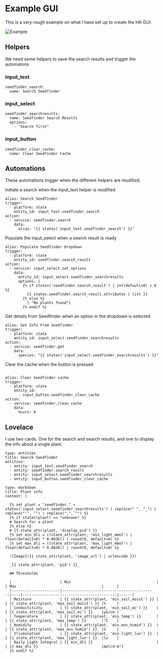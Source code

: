 # Example GUI

This is a very rough example on what I have set up to create the HA GUI.

![Example](../images/openplantbook.gif)


## Helpers

We need some helpers to save the search results and trigger the automatons

### input_text
```
seedfinder_search:
  name: Search Seedfinder
```

### input_select
```
seedfinder_searchresults:
  name: Seedfinder Search Results
  options:
    - "Search first"
```
### input_button
```
seedfinder_clear_cache:
  name: Clear Seedfinder Cache
```

## Automations

These automations trigger when the different helpers are modified.

Initiate a search when the input_text helper is modified

```
alias: Search Seedfinder
trigger:
  - platform: state
    entity_id: input_text.seedfinder_search
action:
  - service: seedfinder.search
    data:
      alias: "{{ states('input_text.seedfinder_search') }}"

```

Populate the input_select when a search result is ready

```
alias: Populate Seedfinder Dropdown
trigger:
  - platform: state
    entity_id: seedfinder.search_result
action:
  - service: input_select.set_options
    data:
      entity_id: input_select.seedfinder_searchresults
      options: |
        {% if states('seedfinder.search_result') | int(default=0) > 0 %}
          {{ states.seedfinder.search_result.attributes | list }}
        {% else %}
          [ "No plants found"]
        {% endif %}

```

Get details from Seedfinder when an option in the dropdown is selected

```
alias: Get Info From Seedfinder
trigger:
  - platform: state
    entity_id: input_select.seedfinder_searchresults
action:
  - service: seedfinder.get
    data:
      species: "{{ states('input_select.seedfinder_searchresults') }}"

```

Clear the cache when the button is pressed

```

alias: Clear Seedfinder cache
trigger:
  - platform: state
    entity_id:
      - input_button.seedfinder_clear_cache
action:
  - service: seedfinder.clean_cache
    data:
      hours: 0
```



## Lovelace

I use two cards.  One for the search and search results, and one to display the info about a single plant.

```
type: entities
title: Search Seedfinder
entities:
  - entity: input_text.seedfinder_search
  - entity: seedfinder.search_result
  - entity: input_select.seedfinder_searchresults
  - entity: input_button.seedfinder_clear_cache
```

```
type: markdown
title: Plant info
content: |

  {% set plant = "seedfinder." + states('input_select.seedfinder_searchresults') | replace(" ", "_") | replace("'", "") | replace(".", "") %}
  {% if states(plant) == "unknown" %}
  # Search for a plant
  {% else %}
  # {{ state_attr(plant, 'display_pid') }}
  {% set min_dli = ((state_attr(plant, 'min_light_mmol') | float(default=0) * 0.0036)) | round(0, default=0) %}
  {% set max_dli = ((state_attr(plant, 'max_light_mmol') | float(default=0) * 0.0036)) | round(0, default=0) %}

  ![Image]({{ state_attr(plant, 'image_url') | urlencode }})

  _{{ state_attr(plant, 'pid') }}_

  ## Thresholds

  |                      | Min                                       |    | Max                                       |      |
  |----------------------|------------------------------------------:|----|------------------------------------------:|------|
  | Moisture             | {{ state_attr(plant, 'min_soil_moist') }} |    | {{ state_attr(plant, 'max_soil_moist') }} |%     |
  | Conductitivty        | {{ state_attr(plant, 'min_soil_ec') }}    |    | {{ state_attr(plant, 'max_soil_ec') }}    |μS/cm |
  | Temperature          | {{ state_attr(plant, 'min_temp') }}       |    | {{ state_attr(plant, 'max_temp') }}       |°C    |
  | Humidity             | {{ state_attr(plant, 'min_env_humid') }}  |    | {{ state_attr(plant, 'max_env_humid') }}  |%     |
  | Illumination         | {{ state_attr(plant, 'min_light_lux') }}  |    | {{ state_attr(plant, 'max_light_lux') }}  |lx    |
  | Daily Light Integral | {{ min_dli }}                             |    | {{ max_dli }}                             |mol/d⋅m²|
  {% endif %}
```
